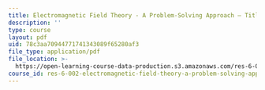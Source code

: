 ```yaml
---
title: Electromagnetic Field Theory - A Problem-Solving Approach – Title page 2
description: ''
type: course
layout: pdf
uid: 78c3aa70944771741343089f65280af3
file_type: application/pdf
file_location: >-
  https://open-learning-course-data-production.s3.amazonaws.com/res-6-002-electromagnetic-field-theory-a-problem-solving-approach-spring-2008/78c3aa70944771741343089f65280af3_MITRES_6_002S08_titlepage2.pdf
course_id: res-6-002-electromagnetic-field-theory-a-problem-solving-approach-spring-2008
---
```

